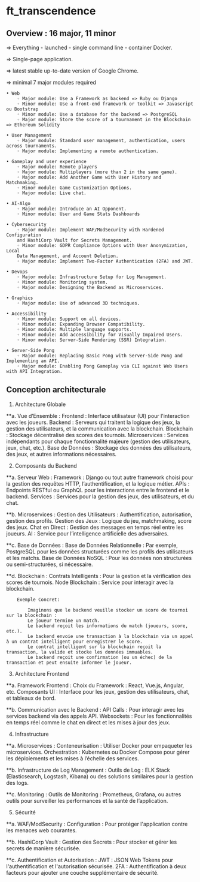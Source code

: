# ft_transcendence

## Overview : 16 major, 11 minor

=> Everything - launched - single command line - container Docker.

=> Single-page application.

=> latest stable up-to-date version of Google Chrome.

=> minimal 7 major modules required

	• Web
		◦ Major module: Use a Framework as backend => Ruby ou Django
		◦ Minor module: Use a front-end framework or toolkit => Javascript ou Bootstrap 
		◦ Minor module: Use a database for the backend => PostgreSQL 
		◦ Major module: Store the score of a tournament in the Blockchain => Ethereum Solidity

	• User Management
		◦ Major module: Standard user management, authentication, users across tournaments.
		◦ Major module: Implementing a remote authentication.

	• Gameplay and user experience
		◦ Major module: Remote players
		◦ Major module: Multiplayers (more than 2 in the same game).
		◦ Major module: Add Another Game with User History and Matchmaking.
		◦ Minor module: Game Customization Options.
		◦ Major module: Live chat.

	• AI-Algo
		◦ Major module: Introduce an AI Opponent.
		◦ Minor module: User and Game Stats Dashboards

	• Cybersecurity
		◦ Major module: Implement WAF/ModSecurity with Hardened Configuration
		and HashiCorp Vault for Secrets Management.
		◦ Minor module: GDPR Compliance Options with User Anonymization, Local
		Data Management, and Account Deletion.
		◦ Major module: Implement Two-Factor Authentication (2FA) and JWT.

	• Devops
		◦ Major module: Infrastructure Setup for Log Management.
		◦ Minor module: Monitoring system.
		◦ Major module: Designing the Backend as Microservices.

	• Graphics
		◦ Major module: Use of advanced 3D techniques.

	• Accessibility
		◦ Minor module: Support on all devices.
		◦ Minor module: Expanding Browser Compatibility.
		◦ Minor module: Multiple language supports.
		◦ Minor module: Add accessibility for Visually Impaired Users.
		◦ Minor module: Server-Side Rendering (SSR) Integration.

	• Server-Side Pong
		◦ Major module: Replacing Basic Pong with Server-Side Pong and Implementing an API.
		◦ Major module: Enabling Pong Gameplay via CLI against Web Users with API Integration.


## Conception architecturale

1. Architecture Globale

**a. Vue d’Ensemble :
	Frontend : Interface utilisateur (UI) pour l'interaction avec les joueurs.
	Backend : Serveurs qui traitent la logique des jeux, la gestion des utilisateurs, et la communication avec la blockchain.
	Blockchain : Stockage décentralisé des scores des tournois.
	Microservices : Services indépendants pour chaque fonctionnalité majeure (gestion des utilisateurs, jeux, chat, etc.).
	Base de Données : Stockage des données des utilisateurs, des jeux, et autres informations nécessaires.

2. Composants du Backend

**a. Serveur Web :
	Framework : Django ou tout autre framework choisi pour la gestion des requêtes HTTP, l’authentification, et la logique métier.
	APIs : Endpoints RESTful ou GraphQL pour les interactions entre le frontend et le backend.
	Services : Services pour la gestion des jeux, des utilisateurs, et du chat.

**b. Microservices :
	Gestion des Utilisateurs : Authentification, autorisation, gestion des profils.
	Gestion des Jeux : Logique du jeu, matchmaking, score des jeux.
	Chat en Direct : Gestion des messages en temps réel entre les joueurs.
	AI : Service pour l’intelligence artificielle des adversaires.

**c. Base de Données :
	Base de Données Relationnelle : Par exemple, PostgreSQL pour les données structurées comme les profils des utilisateurs et les matchs.
	Base de Données NoSQL : Pour les données non structurées ou semi-structurées, si nécessaire.

**d. Blockchain :
	Contrats Intelligents : Pour la gestion et la vérification des scores de tournois.
	Node Blockchain : Service pour interagir avec la blockchain.

		Exemple Concret:
		
			Imaginons que le backend veuille stocker un score de tournoi sur la blockchain :
			Le joueur termine un match.
			Le backend reçoit les informations du match (joueurs, score, etc.).
			Le backend envoie une transaction à la blockchain via un appel à un contrat intelligent pour enregistrer le score.
			Le contrat intelligent sur la blockchain reçoit la transaction, la valide et stocke les données immuables.
			Le backend reçoit une confirmation (ou un échec) de la transaction et peut ensuite informer le joueur.


3. Architecture Frontend

**a. Framework Frontend :
	Choix du Framework : React, Vue.js, Angular, etc.
	Composants UI : Interface pour les jeux, gestion des utilisateurs, chat, et tableaux de bord.

**b. Communication avec le Backend :
	API Calls : Pour interagir avec les services backend via des appels API.
	Websockets : Pour les fonctionnalités en temps réel comme le chat en direct et les mises à jour des jeux.

4. Infrastructure

**a. Microservices :
	Conteneurisation : Utiliser Docker pour empaqueter les microservices.
	Orchestration : Kubernetes ou Docker Compose pour gérer les déploiements et les mises à l’échelle des services.

**b. Infrastructure de Log Management :
	Outils de Log : ELK Stack (Elasticsearch, Logstash, Kibana) ou des solutions similaires pour la gestion des logs.

**c. Monitoring :
	Outils de Monitoring : Prometheus, Grafana, ou autres outils pour surveiller les performances et la santé de l’application.

5. Sécurité

**a. WAF/ModSecurity :
	Configuration : Pour protéger l'application contre les menaces web courantes.

**b. HashiCorp Vault :
	Gestion des Secrets : Pour stocker et gérer les secrets de manière sécurisée.

**c. Authentification et Autorisation :
	JWT : JSON Web Tokens pour l'authentification et l'autorisation sécurisée.
	2FA : Authentification à deux facteurs pour ajouter une couche supplémentaire de sécurité.


